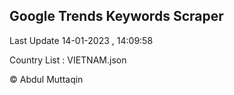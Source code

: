 

## Google Trends Keywords Scraper 
 
Last Update 14-01-2023 , 14:09:58

Country List :
VIETNAM.json



© Abdul Muttaqin 
